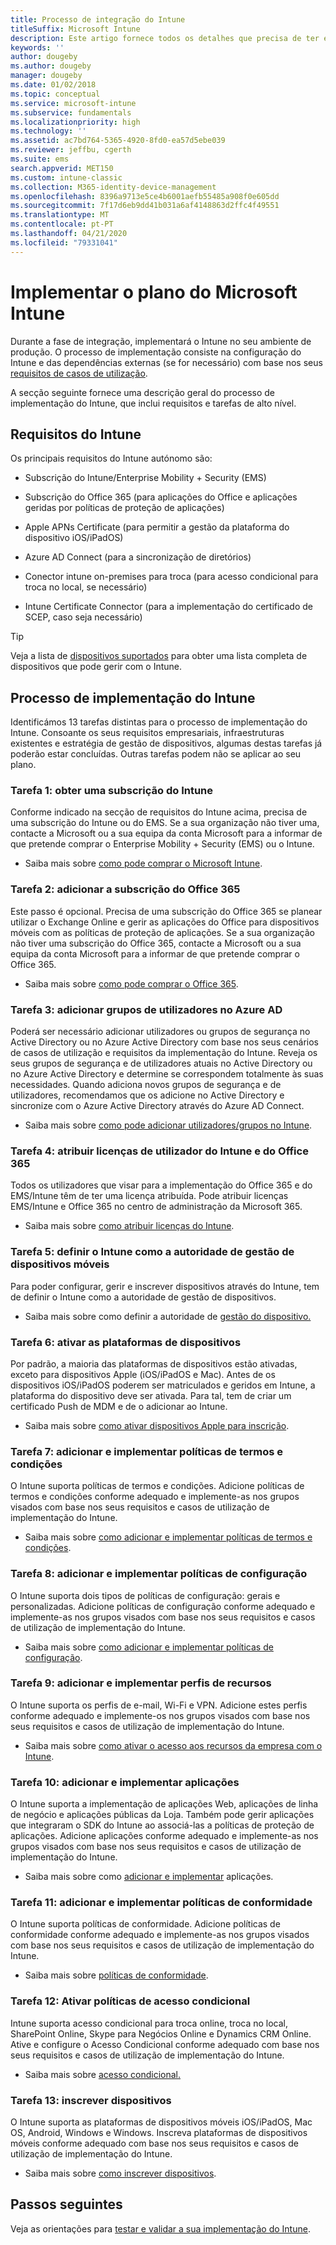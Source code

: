 ```yaml
---
title: Processo de integração do Intune
titleSuffix: Microsoft Intune
description: Este artigo fornece todos os detalhes que precisa de ter em consideração quando integrar a solução do Microsoft Intune apenas na cloud no seu ambiente.
keywords: ''
author: dougeby
ms.author: dougeby
manager: dougeby
ms.date: 01/02/2018
ms.topic: conceptual
ms.service: microsoft-intune
ms.subservice: fundamentals
ms.localizationpriority: high
ms.technology: ''
ms.assetid: ac7bd764-5365-4920-8fd0-ea57d5ebe039
ms.reviewer: jeffbu, cgerth
ms.suite: ems
search.appverid: MET150
ms.custom: intune-classic
ms.collection: M365-identity-device-management
ms.openlocfilehash: 8396a9713e5ce4b6001aefb55485a908f0e605dd
ms.sourcegitcommit: 7f17d6eb9dd41b031a6af4148863d2ffc4f49551
ms.translationtype: MT
ms.contentlocale: pt-PT
ms.lasthandoff: 04/21/2020
ms.locfileid: "79331041"
---
```

# <a name="implement-your-microsoft-intune-plan"></a>Implementar o plano do Microsoft Intune

Durante a fase de integração, implementará o Intune no seu ambiente de produção. O processo de implementação consiste na configuração do Intune e das dependências externas (se for necessário) com base nos seus [requisitos de casos de utilização](planning-guide-requirements.md).

A secção seguinte fornece uma descrição geral do processo de implementação do Intune, que inclui requisitos e tarefas de alto nível.

## <a name="intune-requirements"></a>Requisitos do Intune

Os principais requisitos do Intune autónomo são:

- Subscrição do Intune/Enterprise Mobility + Security (EMS)

- Subscrição do Office 365 (para aplicações do Office e aplicações geridas por políticas de proteção de aplicações)

- Apple APNs Certificate (para permitir a gestão da plataforma do dispositivo iOS/iPadOS)

- Azure AD Connect (para a sincronização de diretórios)

- Conector intune on-premises para troca (para acesso condicional para troca no local, se necessário)

- Intune Certificate Connector (para a implementação do certificado de SCEP, caso seja necessário)

>[!TIP]
> Veja a lista de [dispositivos suportados](supported-devices-browsers.md) para obter uma lista completa de dispositivos que pode gerir com o Intune.

## <a name="intune-implementation-process"></a>Processo de implementação do Intune

Identificámos 13 tarefas distintas para o processo de implementação do Intune. Consoante os seus requisitos empresariais, infraestruturas existentes e estratégia de gestão de dispositivos, algumas destas tarefas já poderão estar concluídas. Outras tarefas podem não se aplicar ao seu plano.

### <a name="task-1-get-an-intune-subscription"></a>Tarefa 1: obter uma subscrição do Intune

Conforme indicado na secção de requisitos do Intune acima, precisa de uma subscrição do Intune ou do EMS. Se a sua organização não tiver uma, contacte a Microsoft ou a sua equipa da conta Microsoft para a informar de que pretende comprar o Enterprise Mobility + Security (EMS) ou o Intune.

- Saiba mais sobre [como pode comprar o Microsoft Intune](https://www.microsoft.com/cloud-platform/microsoft-intune-pricing).

### <a name="task-2-add-office-365-subscription"></a>Tarefa 2: adicionar a subscrição do Office 365

Este passo é opcional. Precisa de uma subscrição do Office 365 se planear utilizar o Exchange Online e gerir as aplicações do Office para dispositivos móveis com as políticas de proteção de aplicações. Se a sua organização não tiver uma subscrição do Office 365, contacte a Microsoft ou a sua equipa da conta Microsoft para a informar de que pretende comprar o Office 365.

- Saiba mais sobre [como pode comprar o Office 365](https://products.office.com/business/compare-office-365-for-business-plans).

### <a name="task-3-add-users-groups-in-azure-ad"></a>Tarefa 3: adicionar grupos de utilizadores no Azure AD

Poderá ser necessário adicionar utilizadores ou grupos de segurança no Active Directory ou no Azure Active Directory com base nos seus cenários de casos de utilização e requisitos da implementação do Intune. Reveja os seus grupos de segurança e de utilizadores atuais no Active Directory ou no Azure Active Directory e determine se correspondem totalmente às suas necessidades. Quando adiciona novos grupos de segurança e de utilizadores, recomendamos que os adicione no Active Directory e sincronize com o Azure Active Directory através do Azure AD Connect.

- Saiba mais sobre [como pode adicionar utilizadores/grupos no Intune](users-add.md).
<!---why not send them to the AAD connect topic? Question out to Andre: https://docs.microsoft.com/azure/active-directory/connect/active-directory-aadconnect--->


### <a name="task-4-assign-intune-and-office-365-user-licenses"></a>Tarefa 4: atribuir licenças de utilizador do Intune e do Office 365

Todos os utilizadores que visar para a implementação do Office 365 e do EMS/Intune têm de ter uma licença atribuída. Pode atribuir licenças EMS/Intune e Office 365 no centro de administração da Microsoft 365.

- Saiba mais sobre [como atribuir licenças do Intune](licenses-assign.md).

### <a name="task-5-set-mobile-device-management-authority-to-intune"></a>Tarefa 5: definir o Intune como a autoridade de gestão de dispositivos móveis

Para poder configurar, gerir e inscrever dispositivos através do Intune, tem de definir o Intune como a autoridade de gestão de dispositivos.

- Saiba mais sobre como definir a autoridade de [gestão do dispositivo.](mdm-authority-set.md)

### <a name="task-6-enable-device-platforms"></a>Tarefa 6: ativar as plataformas de dispositivos

Por padrão, a maioria das plataformas de dispositivos estão ativadas, exceto para dispositivos Apple (iOS/iPadOS e Mac). Antes de os dispositivos iOS/iPadOS poderem ser matriculados e geridos em Intune, a plataforma do dispositivo deve ser ativada. Para tal, tem de criar um certificado Push de MDM e de o adicionar ao Intune.

- Saiba mais sobre [como ativar dispositivos Apple para inscrição](../enrollment/apple-mdm-push-certificate-get.md).

### <a name="task-7-add-and-deploy-terms-and-conditions-policies"></a>Tarefa 7: adicionar e implementar políticas de termos e condições

O Intune suporta políticas de termos e condições. Adicione políticas de termos e condições conforme adequado e implemente-as nos grupos visados com base nos seus requisitos e casos de utilização de implementação do Intune.

- Saiba mais sobre [como adicionar e implementar políticas de termos e condições](../enrollment/terms-and-conditions-create.md).

### <a name="task-8-add-and-deploy-configuration-policies"></a>Tarefa 8: adicionar e implementar políticas de configuração

O Intune suporta dois tipos de políticas de configuração: gerais e personalizadas. Adicione políticas de configuração conforme adequado e implemente-as nos grupos visados com base nos seus requisitos e casos de utilização de implementação do Intune.

- Saiba mais sobre [como adicionar e implementar políticas de configuração](../configuration/device-profiles.md).

### <a name="task-9-add-and-deploy-resource-profiles"></a>Tarefa 9: adicionar e implementar perfis de recursos

O Intune suporta os perfis de e-mail, Wi-Fi e VPN. Adicione estes perfis conforme adequado e implemente-os nos grupos visados com base nos seus requisitos e casos de utilização de implementação do Intune.

- Saiba mais sobre [como ativar o acesso aos recursos da empresa com o Intune](../configuration/device-profiles.md).

### <a name="task-10-add-and-deploy-apps"></a>Tarefa 10: adicionar e implementar aplicações

O Intune suporta a implementação de aplicações Web, aplicações de linha de negócio e aplicações públicas da Loja. Também pode gerir aplicações que integraram o SDK do Intune ao associá-las a políticas de proteção de aplicações. Adicione aplicações conforme adequado e implemente-as nos grupos visados com base nos seus requisitos e casos de utilização de implementação do Intune.

- Saiba mais sobre como [adicionar e implementar](../apps/app-management.md) aplicações.

### <a name="task-11-add-and-deploy-compliance-policies"></a>Tarefa 11: adicionar e implementar políticas de conformidade

O Intune suporta políticas de conformidade. Adicione políticas de conformidade conforme adequado e implemente-as nos grupos visados com base nos seus requisitos e casos de utilização de implementação do Intune.

- Saiba mais sobre [políticas de conformidade](../protect/device-compliance-get-started.md).

### <a name="task-12-enable-conditional-access-policies"></a>Tarefa 12: Ativar políticas de acesso condicional

Intune suporta acesso condicional para troca online, troca no local, SharePoint Online, Skype para Negócios Online e Dynamics CRM Online. Ative e configure o Acesso Condicional conforme adequado com base nos seus requisitos e casos de utilização de implementação do Intune.

- Saiba mais sobre [acesso condicional.](../protect/conditional-access.md)

### <a name="task-13-enroll-devices"></a>Tarefa 13: inscrever dispositivos

O Intune suporta as plataformas de dispositivos móveis iOS/iPadOS, Mac OS, Android, Windows e Windows. Inscreva plataformas de dispositivos móveis conforme adequado com base nos seus requisitos e casos de utilização de implementação do Intune.

- Saiba mais sobre [como inscrever dispositivos](../enrollment/device-enrollment.md).


## <a name="next-steps"></a>Passos seguintes
Veja as orientações para [testar e validar a sua implementação do Intune](planning-guide-test-validation.md).
